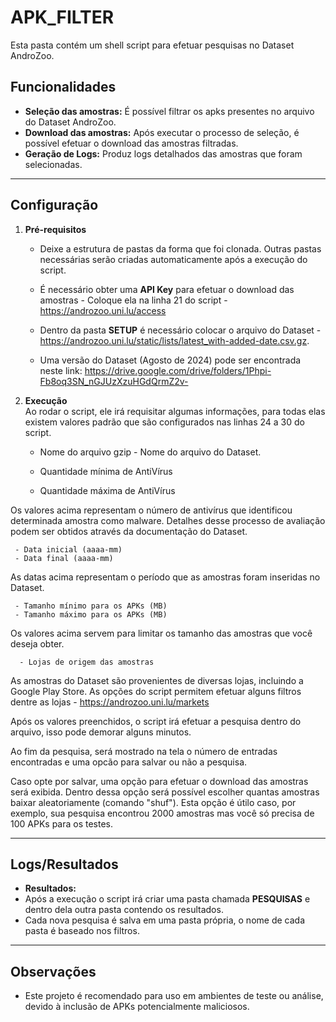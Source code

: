 
# APK_FILTER 

Esta pasta contém um shell script para efetuar pesquisas no Dataset AndroZoo. 

## Funcionalidades  
- **Seleção das amostras:** É possível filtrar os apks presentes no arquivo do Dataset AndroZoo.  
- **Download das amostras:** Após executar o processo de seleção, é possível efetuar o download das amostras filtradas.  
- **Geração de Logs:** Produz logs detalhados das amostras que foram selecionadas. 

---

## Configuração  

1. **Pré-requisitos** 
   - Deixe a estrutura de pastas da forma que foi clonada. Outras pastas necessárias serão criadas automaticamente após a execução do script.

   - É necessário obter uma **API Key** para efetuar o download das amostras - Coloque ela na linha 21 do script - https://androzoo.uni.lu/access

   - Dentro da pasta  **SETUP** é necessário colocar o arquivo do Dataset - https://androzoo.uni.lu/static/lists/latest_with-added-date.csv.gz.

   - Uma versão do Dataset (Agosto de 2024) pode ser encontrada neste link: https://drive.google.com/drive/folders/1Phpi-Fb8oq3SN_nGJUzXzuHGdQrmZ2v-

2. **Execução**  
  Ao rodar o script, ele irá requisitar algumas informações, para todas elas existem valores padrão que são configurados nas linhas 24 a 30 do script.  

     - Nome do arquivo gzip - Nome do arquivo do Dataset.

     - Quantidade mínima de AntiVírus 
     - Quantidade máxima de AntiVírus
    
  Os valores acima representam o número de antivírus que identificou determinada amostra como malware. Detalhes desse processo de avaliação podem ser obtidos através da documentação do Dataset. 

     - Data inicial (aaaa-mm)
     - Data final (aaaa-mm)

As datas acima representam o período que as amostras foram inseridas no Dataset.

     - Tamanho mínimo para os APKs (MB)
     - Tamanho máximo para os APKs (MB)

Os valores acima servem para limitar os tamanho das amostras que você deseja obter.

      - Lojas de origem das amostras

As amostras do Dataset são provenientes de diversas lojas, incluindo a Google Play Store. As opções do script permitem efetuar alguns filtros dentre as lojas - https://androzoo.uni.lu/markets


Após os valores preenchidos, o script irá efetuar a pesquisa dentro do arquivo, isso pode demorar alguns minutos. 

Ao fim da pesquisa, será mostrado na tela o número de entradas encontradas e uma opcão para salvar ou não a pesquisa.

Caso opte por salvar, uma opção para efetuar o download das amostras será exibida. Dentro dessa opção será possível escolher quantas amostras baixar
aleatoriamente (comando "shuf"). Esta opção é útilo caso, por exemplo, sua pesquisa encontrou 2000 amostras mas você só precisa de 100 APKs para os testes.

---

## Logs/Resultados

- **Resultados:**  
 - Após a execução o script irá criar uma pasta chamada **PESQUISAS** e dentro dela outra pasta contendo os resultados.
 - Cada nova pesquisa é salva em uma pasta própria, o nome de cada pasta é baseado nos filtros.

---

## Observações  

- Este projeto é recomendado para uso em ambientes de teste ou análise, devido à inclusão de APKs potencialmente maliciosos.  
